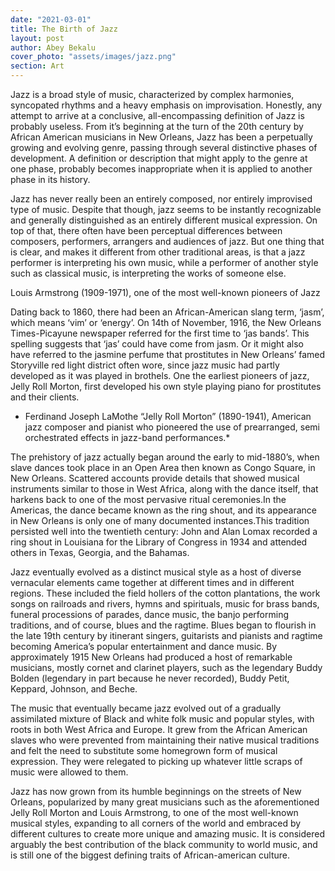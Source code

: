 ```yaml
---
date: "2021-03-01"
title: The Birth of Jazz
layout: post
author: Abey Bekalu
cover_photo: "assets/images/jazz.png"
section: Art
---
```


Jazz is a broad style of music, characterized by complex harmonies, syncopated rhythms and a heavy emphasis on improvisation. Honestly, any attempt to arrive at a conclusive, all-encompassing definition of Jazz is probably useless. From it’s beginning at the turn of the 20th century by African American musicians in New Orleans, Jazz has been a perpetually growing and evolving genre, passing through several distinctive phases of development. A definition or description that might apply to the genre at one phase, probably becomes inappropriate when it is applied to another phase in its history.

Jazz has never really been an entirely composed, nor entirely improvised type of music. Despite that though, jazz seems to be instantly recognizable and generally distinguished as an entirely different musical expression. On top of that, there often have been perceptual differences between composers, performers, arrangers and audiences of jazz. But one thing that is clear, and makes it different from other traditional areas, is that a jazz performer is interpreting his own music, while a performer of another style such as classical music, is interpreting the works of someone else.

Louis Armstrong (1909-1971), one of the most well-known pioneers of Jazz

Dating back to 1860, there had been an African-American slang term, ‘jasm’, which means ‘vim’ or ‘energy’. On 14th of November, 1916, the New Orleans Times-Picayune newspaper referred for the first time to ‘jas bands’. This spelling suggests that ‘jas’ could have come from jasm. Or it might also have referred to the jasmine perfume that prostitutes in New Orleans’ famed Storyville red light district often wore, since jazz music had partly developed as it was played in brothels. One the earliest pioneers of jazz, Jelly Roll Morton, first developed his own style playing piano for prostitutes and their clients.

- Ferdinand Joseph LaMothe “Jelly Roll Morton” (1890-1941), American jazz composer and pianist who pioneered the use of prearranged, semi orchestrated effects in jazz-band performances.\*

The prehistory of jazz actually began around the early to mid-1880’s, when slave dances took place in an Open Area then known as Congo Square, in New Orleans. Scattered accounts provide details that showed musical instruments similar to those in West Africa, along with the dance itself, that harkens back to one of the most pervasive ritual ceremonies.In the Americas, the dance became known as the ring shout, and its appearance in New Orleans is only one of many documented instances.This tradition persisted well into the twentieth century: John and Alan Lomax recorded a ring shout in Louisiana for the Library of Congress in 1934 and attended others in Texas, Georgia, and the Bahamas.

Jazz eventually evolved as a distinct musical style as a host of diverse vernacular elements came together at different times and in different regions. These included the field hollers of the cotton plantations, the work songs on railroads and rivers, hymns and spirituals, music for brass bands, funeral processions of parades, dance music, the banjo performing traditions, and of course, blues and the ragtime. Blues began to flourish in the late 19th century by itinerant singers, guitarists and pianists and ragtime becoming America’s popular entertainment and dance music. By approximately 1915 New Orleans had produced a host of remarkable musicians, mostly cornet and clarinet players, such as the legendary Buddy Bolden (legendary in part because he never recorded), Buddy Petit, Keppard, Johnson, and Beche.

The music that eventually became jazz evolved out of a gradually assimilated mixture of Black and white folk music and popular styles, with roots in both West Africa and Europe. It grew from the African American slaves who were prevented from maintaining their native musical traditions and felt the need to substitute some homegrown form of musical expression. They were relegated to picking up whatever little scraps of music were allowed to them.

Jazz has now grown from its humble beginnings on the streets of New Orleans, popularized by many great musicians such as the aforementioned Jelly Roll Morton and Louis Armstrong, to one of the most well-known musical styles, expanding to all corners of the world and embraced by different cultures to create more unique and amazing music. It is considered arguably the best contribution of the black community to world music, and is still one of the biggest defining traits of African-american culture.
